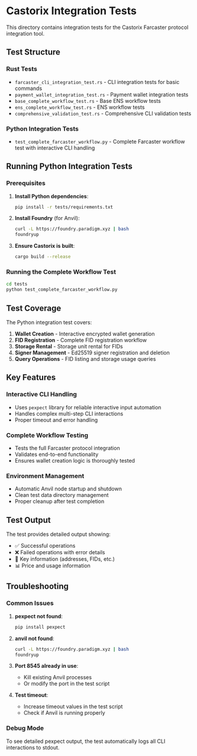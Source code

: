 # Castorix Integration Tests

This directory contains integration tests for the Castorix Farcaster protocol integration tool.

## Test Structure

### Rust Tests
- `farcaster_cli_integration_test.rs` - CLI integration tests for basic commands
- `payment_wallet_integration_test.rs` - Payment wallet integration tests
- `base_complete_workflow_test.rs` - Base ENS workflow tests
- `ens_complete_workflow_test.rs` - ENS workflow tests
- `comprehensive_validation_test.rs` - Comprehensive CLI validation tests

### Python Integration Tests
- `test_complete_farcaster_workflow.py` - Complete Farcaster workflow test with interactive CLI handling

## Running Python Integration Tests

### Prerequisites

1. **Install Python dependencies**:
   ```bash
   pip install -r tests/requirements.txt
   ```

2. **Install Foundry** (for Anvil):
   ```bash
   curl -L https://foundry.paradigm.xyz | bash
   foundryup
   ```

3. **Ensure Castorix is built**:
   ```bash
   cargo build --release
   ```

### Running the Complete Workflow Test

```bash
cd tests
python test_complete_farcaster_workflow.py
```

## Test Coverage

The Python integration test covers:

1. **Wallet Creation** - Interactive encrypted wallet generation
2. **FID Registration** - Complete FID registration workflow
3. **Storage Rental** - Storage unit rental for FIDs
4. **Signer Management** - Ed25519 signer registration and deletion
5. **Query Operations** - FID listing and storage usage queries

## Key Features

### Interactive CLI Handling
- Uses `pexpect` library for reliable interactive input automation
- Handles complex multi-step CLI interactions
- Proper timeout and error handling

### Complete Workflow Testing
- Tests the full Farcaster protocol integration
- Validates end-to-end functionality
- Ensures wallet creation logic is thoroughly tested

### Environment Management
- Automatic Anvil node startup and shutdown
- Clean test data directory management
- Proper cleanup after test completion

## Test Output

The test provides detailed output showing:
- ✅ Successful operations
- ❌ Failed operations with error details
- 📝 Key information (addresses, FIDs, etc.)
- 📊 Price and usage information

## Troubleshooting

### Common Issues

1. **pexpect not found**:
   ```bash
   pip install pexpect
   ```

2. **anvil not found**:
   ```bash
   curl -L https://foundry.paradigm.xyz | bash
   foundryup
   ```

3. **Port 8545 already in use**:
   - Kill existing Anvil processes
   - Or modify the port in the test script

4. **Test timeout**:
   - Increase timeout values in the test script
   - Check if Anvil is running properly

### Debug Mode

To see detailed pexpect output, the test automatically logs all CLI interactions to stdout.
